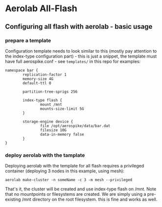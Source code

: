 # Aerolab All-Flash

## Configuring all flash with aerolab - basic usage

### prepare a template

Configuration template needs to look similar to this (mostly pay attention to the index-type configuration part) - this is just a snippet, the template must have full aerospike.conf - see `templates/` in this repo for examples:

```
namespace bar {
        replication-factor 1
        memory-size 4G
        default-ttl 0

        partition-tree-sprigs 256

        index-type flash {
                mount /mnt
                mounts-size-limit 5G
        }

        storage-engine device {
                file /opt/aerospike/data/bar.dat
                filesize 10G
                data-in-memory false
        }
}
```

### deploy aerolab with the tamplate

Deploying aerolab with the template for all flash requires a privileged container (deploying 3 nodes in this example, using mesh):

```
aerolab make-cluster -n someName -c 3 -m mesh --privileged
```

That's it, the cluster will be created and use index-type flash on /mnt. Note that no mountpoints or filesystems are created. We are simply using a pre-existing /mnt directory on the root filesystem. this is fine and works as well.

